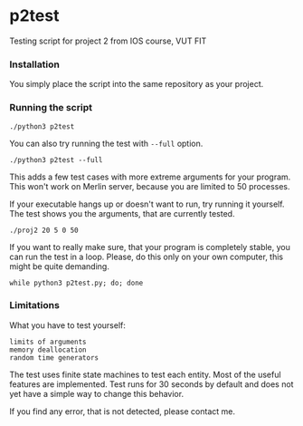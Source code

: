 # p2test
Testing script for project 2 from IOS course, VUT FIT

### Installation
You simply place the script into the same repository as your project.


### Running the script
```
./python3 p2test
```
You can also try running the test with `--full` option.
```
./python3 p2test --full
```
This adds a few test cases with more extreme arguments for your program.
This won't work on Merlin server, because you are limited to 50 processes.

If your executable hangs up or doesn't want to run, try running it yourself. 
The test shows you the arguments, that are currently tested.
```
./proj2 20 5 0 50
```

If you want to really make sure, that your program is completely stable, you can run the test in a loop. Please, do this only on your own computer, this might be quite demanding.
```
while python3 p2test.py; do; done
```

### Limitations
What you have to test yourself:
```
limits of arguments
memory deallocation
random time generators
```

The test uses finite state machines to test each entity.
Most of the useful features are implemented.
Test runs for 30 seconds by default and does not yet have a simple way to change this behavior.

If you find any error, that is not detected, please contact me.

